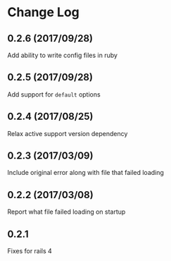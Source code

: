 # Change Log

## 0.2.6 (2017/09/28)
Add ability to write config files in ruby

## 0.2.5 (2017/09/28)
Add support for `default` options

## 0.2.4 (2017/08/25)
Relax active support version dependency

## 0.2.3 (2017/03/09)
Include original error along with file that failed loading

## 0.2.2 (2017/03/08)
Report what file failed loading on startup

## 0.2.1
Fixes for rails 4
